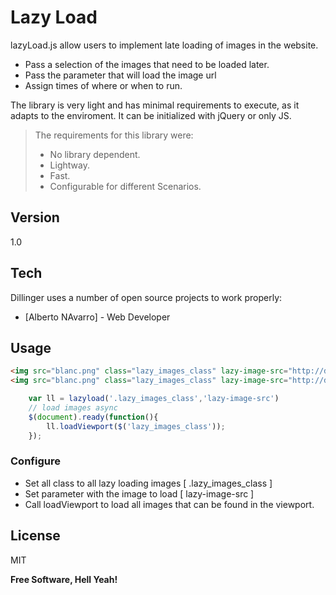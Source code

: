 Lazy Load 
=========

lazyLoad.js allow users to implement late loading of images in the website.

  - Pass a selection of the images that need to be loaded later.
  - Pass the parameter that will load the image url
  - Assign times of where or when to run.

The library is very light and has minimal requirements to execute, as it adapts to the enviroment. It can be initialized with jQuery or only JS.

> The requirements for this library were:
> * No library dependent.
> * Lightway.
> * Fast.
> * Configurable for different Scenarios.



Version
----

1.0

Tech
-----------

Dillinger uses a number of open source projects to work properly:

* [Alberto NAvarro] - Web Developer


Usage
--------------
```html
<img src="blanc.png" class="lazy_images_class" lazy-image-src="http://domain.com/hQ.png" />
<img src="blanc.png" class="lazy_images_class" lazy-image-src="http://domain.com/sQ.png" />


```


```javascript
    var ll = lazyload('.lazy_images_class','lazy-image-src')
    // load images async
    $(document).ready(function(){
        ll.loadViewport($('lazy_images_class'));
    });

```

### Configure 

* Set all class to all lazy loading images [ .lazy_images_class ]
* Set parameter with the image to load [ lazy-image-src ]
* Call loadViewport to load all images that can be found in the viewport.


License
----

MIT

**Free Software, Hell Yeah!**
